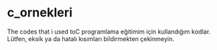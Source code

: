 c_ornekleri
===========

The codes that i used toC programlama eğitimim için kullandığım kodlar. Lütfen, eksik ya da hatalı kısımları bildirmekten çekinmeyin.

